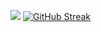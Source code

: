 ![](https://komarev.com/ghpvc/?username=Ds1399)
[![GitHub Streak](https://streak-stats.demolab.com/?user=Ds1399)](https://git.io/streak-stats)
